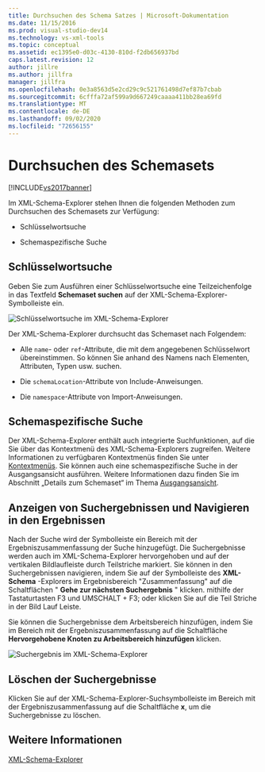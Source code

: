 ```yaml
---
title: Durchsuchen des Schema Satzes | Microsoft-Dokumentation
ms.date: 11/15/2016
ms.prod: visual-studio-dev14
ms.technology: vs-xml-tools
ms.topic: conceptual
ms.assetid: ec1395e0-d03c-4130-810d-f2db656937bd
caps.latest.revision: 12
author: jillre
ms.author: jillfra
manager: jillfra
ms.openlocfilehash: 0e3a8563d5e2cd29c9c521761498d7ef87b7cbab
ms.sourcegitcommit: 6cfffa72af599a9d667249caaaa411bb28ea69fd
ms.translationtype: MT
ms.contentlocale: de-DE
ms.lasthandoff: 09/02/2020
ms.locfileid: "72656155"
---
```

# <a name="searching-the-schema-set"></a>Durchsuchen des Schemasets
[!INCLUDE[vs2017banner](../includes/vs2017banner.md)]

Im XML-Schema-Explorer stehen Ihnen die folgenden Methoden zum Durchsuchen des Schemasets zur Verfügung:

- Schlüsselwortsuche

- Schemaspezifische Suche

## <a name="keyword-search"></a>Schlüsselwortsuche
 Geben Sie zum Ausführen einer Schlüsselwortsuche eine Teilzeichenfolge in das Textfeld **Schemaset suchen** auf der XML-Schema-Explorer-Symbolleiste ein.

 ![Schlüsselwortsuche im XML-Schema-Explorer](../xml-tools/media/schemaexplorersearch.gif "SchemaExplorerSearch")

 Der XML-Schema-Explorer durchsucht das Schemaset nach Folgendem:

- Alle `name`- oder `ref`-Attribute, die mit dem angegebenen Schlüsselwort übereinstimmen. So können Sie anhand des Namens nach Elementen, Attributen, Typen usw. suchen.

- Die `schemaLocation`-Attribute von Include-Anweisungen.

- Die `namespace`-Attribute von Import-Anweisungen.

## <a name="schema-specific-search"></a>Schemaspezifische Suche
 Der XML-Schema-Explorer enthält auch integrierte Suchfunktionen, auf die Sie über das Kontextmenü des XML-Schema-Explorers zugreifen. Weitere Informationen zu verfügbaren Kontextmenüs finden Sie unter [Kontextmenüs](../xml-tools/context-menus-xml-schema-explorer.md). Sie können auch eine schemaspezifische Suche in der Ausgangsansicht ausführen. Weitere Informationen dazu finden Sie im Abschnitt „Details zum Schemaset“ im Thema [Ausgangsansicht](../xml-tools/start-view.md).

## <a name="displaying-and-navigating-search-results"></a>Anzeigen von Suchergebnissen und Navigieren in den Ergebnissen
 Nach der Suche wird der Symbolleiste ein Bereich mit der Ergebniszusammenfassung der Suche hinzugefügt. Die Suchergebnisse werden auch im XML-Schema-Explorer hervorgehoben und auf der vertikalen Bildlaufleiste durch Teilstriche markiert. Sie können in den Suchergebnissen navigieren, indem Sie auf der Symbolleiste des **XML-Schema** -Explorers im Ergebnisbereich "Zusammenfassung" auf die Schaltflächen " **Gehe zur nächsten Suchergebnis** " klicken. mithilfe der Tastaturtasten F3 und UMSCHALT + F3; oder klicken Sie auf die Teil Striche in der Bild Lauf Leiste.

 Sie können die Suchergebnisse dem Arbeitsbereich hinzufügen, indem Sie im Bereich mit der Ergebniszusammenfassung auf die Schaltfläche **Hervorgehobene Knoten zu Arbeitsbereich hinzufügen** klicken.

 ![Suchergebnis im XML-Schema-Explorer](../xml-tools/media/schemaexplorersearchresult.gif "SchemaExplorerSearchResult")

## <a name="clearing-search-results"></a>Löschen der Suchergebnisse
 Klicken Sie auf der XML-Schema-Explorer-Suchsymbolleiste im Bereich mit der Ergebniszusammenfassung auf die Schaltfläche **x**, um die Suchergebnisse zu löschen.

## <a name="see-also"></a>Weitere Informationen
 [XML-Schema-Explorer](../xml-tools/xml-schema-explorer.md)
